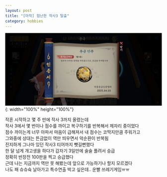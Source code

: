 ```yaml
---
layout: post
title: "[마작] 험난한 작사3 탈출"
category: hobbies
---
```

![rank.jpg](/assets/img/rank.jpg){: width="100%" height="100%"}

작혼 시작하고 몇 주 만에 작사 3까지 올렸는데\
작사 3에서 몇 번이나 점수를 까이고 복구하기를 반복해서 제자리 중이었다\
점수 까이는게 너무 아파서 마음이 급해져서 내 점수는 코딱지만큼 주워가고\
그와중에 상대는 뜬금없이 역만 띄우면서 악순환이 반복됨\
진지하게 그나마 있던 작사3 티어까지 뺏길뻔했다\
한 달 넘게 개고생을 하다가 갑자기 3일만에 술술 풀려서 승급\
정확히 반장전 100판을 찍고 승급했다\
근데 나는 지금까지 역만 못 해봤는데 앞으로 가능하기나 할지 모르겠다\
나도 패 슈슈슉 날아가고 특수연출 박고 싶은데.. 운빨 쓰레기게임ㅠㅠ